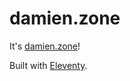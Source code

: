 # damien.zone

It's [damien.zone](https://damien.zone)!

Built with [Eleventy](https://www.11ty.dev).